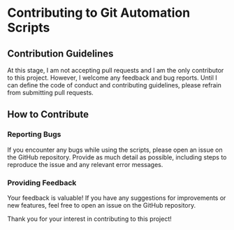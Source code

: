 # Contributing to Git Automation Scripts

## Contribution Guidelines

At this stage, I am not accepting pull requests and I am the only contributor to this project. However, I welcome any feedback and bug reports. Until I can define the code of conduct and contributing guidelines, please refrain from submitting pull requests.

## How to Contribute

### Reporting Bugs

If you encounter any bugs while using the scripts, please open an issue on the GitHub repository. Provide as much detail as possible, including steps to reproduce the issue and any relevant error messages.

### Providing Feedback

Your feedback is valuable! If you have any suggestions for improvements or new features, feel free to open an issue on the GitHub repository.

Thank you for your interest in contributing to this project!
